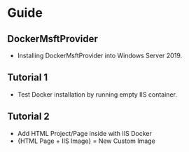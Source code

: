# Guide

## DockerMsftProvider
* Installing DockerMsftProvider into Windows Server 2019.

## Tutorial 1
* Test Docker installation by running empty IIS container.


## Tutorial 2
* Add HTML Project/Page inside with IIS Docker 
*  {HTML Page + IIS Image} = New Custom Image

